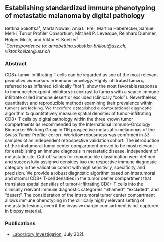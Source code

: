 
## Establishing standardized immune phenotyping of metastatic melanoma by digital pathology

Bettina Sobottka<sup>1</sup>, Marta Nowak, Anja L. Frei, Martina Haberecker, Samuel Merki, Tumor Profiler Consortium, Mitchell P. Levesque, Reinhard Dummer, Holger Moch, and Viktor H. Koelzer<sup>1</sup></br>
<sup>1</sup>_Correspondence to: annabettina.sobottka-brillout@usz.ch, viktor.koelzer@usz.ch_

### Abstract

CD8+ tumor-inﬁltrating T cells can be regarded as one of the most relevant predictive biomarkers in immune-oncology. 
Highly inﬁltrated tumors, referred to as inﬂamed (clinically “hot”), show the most favorable response to immune 
checkpoint inhibitors in contrast to tumors with a scarce immune inﬁltrate called immune desert or excluded (clinically “cold”). 
Nevertheless, quantitative and reproducible methods examining their prevalence within tumors are lacking. We therefore established a 
computational diagnostic algorithm to quantitatively measure spatial densities of tumor-inﬁltrating CD8+ T cells by digital 
pathology within the three known tumor compartments as recommended by the International Immuno-Oncology Biomarker Working Group 
in 116 prospective metastatic melanomas of the Swiss Tumor Proﬁler cohort. Workﬂow robustness was conﬁrmed in 33 samples of an 
independent retrospective validation cohort. The introduction of the intratumoral tumor center compartment proved to be most relevant for 
establishing an immune diagnosis in metastatic disease, independent of metastatic site. Cut-off values for reproducible classiﬁcation were 
deﬁned and successfully assigned densities into the respective immune diagnostic category in the validation cohort with high sensitivity, 
speciﬁcity, and precision. We provide a robust diagnostic algorithm based on intratumoral and stromal CD8+ T-cell densities in the tumor 
center compartment that translates spatial densities of tumor-inﬁltrating CD8+ T cells into the clinically relevant immune diagnostic categories 
“inﬂamed”, “excluded”, and “desert”. The consideration of the intratumoral tumor center compartment allows immune phenotyping in the clinically 
highly relevant setting of metastatic lesions, even if the invasive margin compartment is not captured in biopsy material.


### Publications

- [Laboratory Investigation](https://www.nature.com/articles/s41374-021-00653-y.epdf?sharing_token=zj6h4b1ikYoK9ATQB91UQ9RgN0jAjWel9jnR3ZoTv0OwLvYJ-3vbsvwld1pwCyoLSQlwP-rzs3N8kqO-lbBLkvA-P21lujaErSYFQz9kk2kWMQ3Nf4GdIsy-8wO3AGMDOzotPKNndmzLPr1y9umzdIdFUm8wcjGwyCliGEG3qL4%3D), July 2021.
